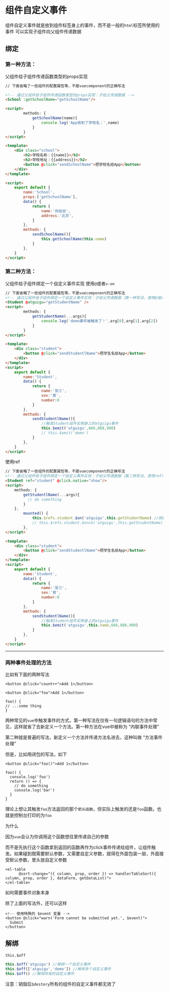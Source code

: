 # 组件自定义事件

组件自定义事件就是放到组件标签身上的事件，而不是一般的`html`标签所使用的事件 可以实现子组件向父组件传递数据

## 绑定

### 第一种方法：

父组件给子组件传递函数类型的props实现

```HTML
// 下面省略了一些组件的配置属性等，不是vuecomponent的正确写法

<!-- 通过父组件给子组件传递函数类型的props实现：子给父传递数据 -->
<School :getSchoolName="getSchoolName"/>

<script>
        methods: {
            getSchoolName(name){
                console.log('App收到了学校名：',name)
            }
        }
</script>
```

```html
<template>
    <div class="school">
        <h2>学校名称：{{name}}</h2>
        <h2>学校地址：{{address}}</h2>
        <button @click="sendSchoolName">把学校名给App</button>
    </div>
</template>

<script>
    export default {
        name:'School',
        props:['getSchoolName'],
        data() {
            return {
                name:'尚硅谷',
                address:'北京',
            }
        },
        methods: {
            sendSchoolName(){
                this.getSchoolName(this.name)
            }
        },
    }
</script>
```

### 第二种方法：

父组件给子组件绑定一个自定义事件实现 使用`@`或者`v-on`

```HTML
// 下面省略了一些组件的配置属性等，不是vuecomponent的正确写法
<!-- 通过父组件给子组件绑定一个自定义事件实现：子给父传递数据（第一种写法，使用@或v-on） -->
<Student @atguigu="getStudentName" />
<script>
        methods: {
            getStudentName(...args){
                console.log('demo事件被触发了！',arg[0],arg[1],arg[2])
            }
        }
</script>
```

```HTML
<template>
    <div class="student">
        <button @click="sendStudentlName">把学生名给App</button>
    </div>
</template>
<script>
    export default {
        name:'Student',
        data() {
            return {
                name:'张三',
                sex:'男',
                number:0
            }
        },
        methods: {
            sendStudentlName(){
                //触发Student组件实例身上的atguigu事件
                this.$emit('atguigu',666,888,900)
                // this.$emit('demo')
            }
        },
    }
</script>
```

使用ref

```HTML
// 下面省略了一些组件的配置属性等，不是vuecomponent的正确写法
<!-- 通过父组件给子组件绑定一个自定义事件实现：子给父传递数据（第二种写法，使用ref） -->
<Student ref="student" @click.native="show"/>
<script>
    methods: {
        getStudentlName(...args){
          // do something
        }
    },
        mounted() {
            this.$refs.student.$on('atguigu',this.getStudentName) //绑定自定义事件
            // this.$refs.student.$once('atguigu',this.getStudentName) //绑定自定义事件（一次性）
        },
</script>
```

```HTML
<template>
    <div class="student">
        <button @click="sendStudentlName">把学生名给App</button>
    </div>
</template>
<script>
    export default {
        name:'Student',
        data() {
            return {
                name:'张三',
                sex:'男',
                number:0
            }
        },
        methods: {
            sendStudentlName(){
                //触发Student组件实例身上的atguigu事件
                this.$emit('atguigu',this.name,666,888,900)
            }
        },
    }
</script>
```

---

### 两种事件处理的方法

比如有下面的两种写法

```Vue
<button @click="count++">Add 1</button>

<button @click="foo">Add 1</button>

foo() {
// ...some thing
}
```

两种常见的`vue`中触发事件的方式，第一种写法在仅有一句逻辑语句的方法中常见，这样就省了去新定义一个方法。第一种方法在vue中被称为 “内联事件处理”

第二种就是普遍的写法，新定义一个方法并传递方法名进去，这种叫做 “方法事件处理”

但是，比如用闭包的写法，如下

```Vue
<button @click="foo()">Add 1</button>

foo() {
  console.log('foo')
  return () => {
    // do something
    console.log('bar')
  }
}
```

理论上想让其触发`foo`方法返回的那个`箭头函数`，但实际上触发的还是`foo`函数。也就是控制台打印的为`foo`

为什么

因为`vue`会认为你调用这个函数想往里传递自己的参数

而不是先执行这个函数拿到返回的函数再作为click事件传递给组件，让组件触发。如果碰到既需要默认参数，又需要自定义参数，就得在外面包装一层，外面接受默认参数，里头放自定义参数

```Vue
<el-table
      @sort-change="({ column, prop, order }) => handlerTableSort({ column, prop, order }, dataForm, getDataList)">
</el-table>
```

如何需要事件对象本身

除了上面的写法外，还可以这样

```Vue
<!-- 使用特殊的 $event 变量 -->
<button @click="warn('Form cannot be submitted yet.', $event)">
  Submit
</button>
```

## 解绑

`this.$off`

```JavaScript
this.$off('atguigu') //解绑一个自定义事件
this.$off(['atguigu','demo']) //解绑多个自定义事件
this.$off() //解绑所有的自定义事件
```

注意：销毁后`$destory`所有的组件的自定义事件都无效了
